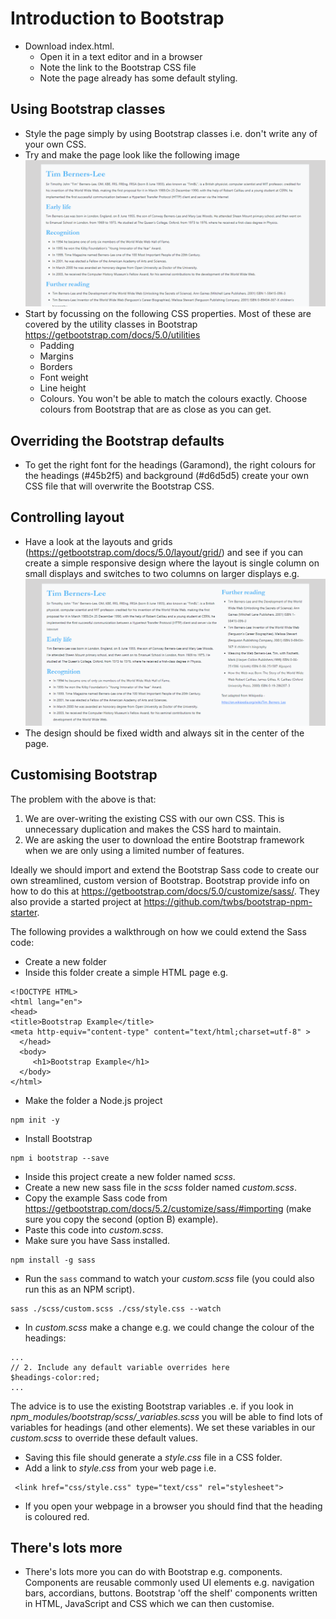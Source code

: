 # Introduction to Bootstrap

* Download index.html. 
  * Open it in a text editor and in a browser
  * Note the link to the Bootstrap CSS file
  * Note the page already has some default styling.

## Using Bootstrap classes
* Style the page simply by using Bootstrap classes i.e. don't write any of your own CSS.
* Try and make the page look like the following image
 ![Example page](tbl.png "Example")
* Start by focussing on the following CSS properties. Most of these are covered by the utility classes in Bootstrap https://getbootstrap.com/docs/5.0/utilities
  * Padding 
  * Margins
  * Borders
  * Font weight
  * Line height
  * Colours. You won't be able to match the colours exactly. Choose colours from Bootstrap that are as close as you can get. 

## Overriding the Bootstrap defaults
* To get the right font for the headings (Garamond), the right colours for the headings (#45b2f5) and background (#d6d5d5) create your own CSS file that will overwrite the Bootstrap CSS.

## Controlling layout
* Have a look at the layouts and grids (https://getbootstrap.com/docs/5.0/layout/grid/) and see if you can create a simple responsive design where the layout is single column on small displays and switches to two columns on larger displays e.g.
![Responsive xample page](tbl-responsive.png "Responsive Example")
* The design should be fixed width and always sit in the center of the page.
  
## Customising Bootstrap
The problem with the above is that: 
1. We are over-writing the existing CSS with our own CSS. This is unnecessary duplication and makes the CSS hard to maintain. 
2. We are asking the user to download the entire Bootstrap framework when we are only using a limited number of features. 

Ideally we should import and extend the Bootstrap Sass code to create our own streamlined, custom version of Bootstrap. Bootstrap provide info on how to do this at https://getbootstrap.com/docs/5.0/customize/sass/. They also provide a started project at https://github.com/twbs/bootstrap-npm-starter.

The following provides a walkthrough on how we could extend the Sass code:

* Create a new folder
* Inside this folder create a simple HTML page e.g. 
```
<!DOCTYPE HTML>
<html lang="en">
<head>
<title>Bootstrap Example</title>
<meta http-equiv="content-type" content="text/html;charset=utf-8" >
  </head>
  <body>
     <h1>Bootstrap Example</h1>
  </body>
</html>
```
* Make the folder a Node.js project
```
npm init -y
```
* Install Bootstrap
```
npm i bootstrap --save
```
* Inside this project create a new folder named *scss*.
* Create a new new sass file in the *scss* folder named *custom.scss*.
* Copy the example Sass code from https://getbootstrap.com/docs/5.2/customize/sass/#importing (make sure you copy the second (option B) example).
* Paste this code into *custom.scss*.
* Make sure you have Sass installed.
```
npm install -g sass
```
* Run the ```sass``` command to watch your *custom.scss* file (you could also run this as an NPM script).
```
sass ./scss/custom.scss ./css/style.css --watch
```
* In *custom.scss* make a change e.g. we could change the colour of the headings:
```
...
// 2. Include any default variable overrides here
$headings-color:red;
...
```
The advice is to use the existing Bootstrap variables .e. if you look in *npm_modules/bootstrap/scss/_variables.scss* you will be able to find lots of variables for headings (and other elements). We set these variables in our *custom.scss* to override these default values.
* Saving this file should generate a *style.css* file in a CSS folder. 
* Add a link to *style.css* from your web page i.e.
```
 <link href="css/style.css" type="text/css" rel="stylesheet">
```
* If you open your webpage in a browser you should find that the heading is coloured red. 




 
## There's lots more
* There's lots more you can do with Bootstrap e.g. components. Components are reusable commonly used UI elements e.g. navigation bars, accordians, buttons. Bootstrap 'off the shelf' components written in HTML, JavaScript and CSS which we can then customise. 
